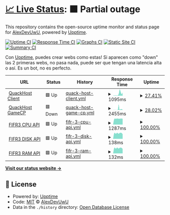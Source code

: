 # [📈 Live Status](https://AlexDevUwU.github.io/quackhostuptimecheckerweb): <!--live status--> **🟧 Partial outage**

This repository contains the open-source uptime monitor and status page for [AlexDevUwU](https://AlexDevUwU.github.io/quackhostuptimecheckerweb), powered by [Upptime](https://github.com/upptime/upptime).

[![Uptime CI](https://github.com/AlexDevUwU/quackhostuptimecheckerweb/workflows/Uptime%20CI/badge.svg)](https://github.com/upptime/upptime/actions?query=workflow%3A%22Uptime+CI%22)
[![Response Time CI](https://github.com/AlexDevUwU/quackhostuptimecheckerweb/workflows/Response%20Time%20CI/badge.svg)](https://github.com/upptime/upptime/actions?query=workflow%3A%22Response+Time+CI%22)
[![Graphs CI](https://github.com/AlexDevUwU/quackhostuptimecheckerweb/workflows/Graphs%20CI/badge.svg)](https://github.com/upptime/upptime/actions?query=workflow%3A%22Graphs+CI%22)
[![Static Site CI](https://github.com/AlexDevUwU/quackhostuptimecheckerweb/workflows/Static%20Site%20CI/badge.svg)](https://github.com/upptime/upptime/actions?query=workflow%3A%22Static+Site+CI%22)
[![Summary CI](https://github.com/AlexDevUwU/quackhostuptimecheckerweb/workflows/Summary%20CI/badge.svg)](https://github.com/upptime/upptime/actions?query=workflow%3A%22Summary+CI%22)

Con [Upptime](https://upptime.js.org), puedes crear webs como estas!
Si aparecen como "down" las 2 primeras webs, no pasa nada, puede ser que tengan una latencia alta o así. Es un bot, no es perfecto.

<!--start: status pages-->
<!-- This summary is generated by Upptime (https://github.com/upptime/upptime) -->
<!-- Do not edit this manually, your changes will be overwritten -->
<!-- prettier-ignore -->
| URL | Status | History | Response Time | Uptime |
| --- | ------ | ------- | ------------- | ------ |
| <img alt="" src="https://favicons.githubusercontent.com/client.quackhost.uk" height="13"> [QuackHost Client](https://client.quackhost.uk/) | 🟩 Up | [quack-host-client.yml](https://github.com/AlexDevUwU/quackhostuptimecheckerweb/commits/HEAD/history/quack-host-client.yml) | <details><summary><img alt="Response time graph" src="./graphs/quack-host-client/response-time-week.png" height="20"> 1095ms</summary><br><a href="https://AlexDevUwU.github.io/quackhostuptimecheckerweb/history/quack-host-client"><img alt="Response time 1007" src="https://img.shields.io/endpoint?url=https%3A%2F%2Fraw.githubusercontent.com%2FAlexDevUwU%2Fquackhostuptimecheckerweb%2FHEAD%2Fapi%2Fquack-host-client%2Fresponse-time.json"></a><br><a href="https://AlexDevUwU.github.io/quackhostuptimecheckerweb/history/quack-host-client"><img alt="24-hour response time 1655" src="https://img.shields.io/endpoint?url=https%3A%2F%2Fraw.githubusercontent.com%2FAlexDevUwU%2Fquackhostuptimecheckerweb%2FHEAD%2Fapi%2Fquack-host-client%2Fresponse-time-day.json"></a><br><a href="https://AlexDevUwU.github.io/quackhostuptimecheckerweb/history/quack-host-client"><img alt="7-day response time 1095" src="https://img.shields.io/endpoint?url=https%3A%2F%2Fraw.githubusercontent.com%2FAlexDevUwU%2Fquackhostuptimecheckerweb%2FHEAD%2Fapi%2Fquack-host-client%2Fresponse-time-week.json"></a><br><a href="https://AlexDevUwU.github.io/quackhostuptimecheckerweb/history/quack-host-client"><img alt="30-day response time 1007" src="https://img.shields.io/endpoint?url=https%3A%2F%2Fraw.githubusercontent.com%2FAlexDevUwU%2Fquackhostuptimecheckerweb%2FHEAD%2Fapi%2Fquack-host-client%2Fresponse-time-month.json"></a><br><a href="https://AlexDevUwU.github.io/quackhostuptimecheckerweb/history/quack-host-client"><img alt="1-year response time 1007" src="https://img.shields.io/endpoint?url=https%3A%2F%2Fraw.githubusercontent.com%2FAlexDevUwU%2Fquackhostuptimecheckerweb%2FHEAD%2Fapi%2Fquack-host-client%2Fresponse-time-year.json"></a></details> | <details><summary><a href="https://AlexDevUwU.github.io/quackhostuptimecheckerweb/history/quack-host-client">27.41%</a></summary><a href="https://AlexDevUwU.github.io/quackhostuptimecheckerweb/history/quack-host-client"><img alt="All-time uptime 53.83%" src="https://img.shields.io/endpoint?url=https%3A%2F%2Fraw.githubusercontent.com%2FAlexDevUwU%2Fquackhostuptimecheckerweb%2FHEAD%2Fapi%2Fquack-host-client%2Fuptime.json"></a><br><a href="https://AlexDevUwU.github.io/quackhostuptimecheckerweb/history/quack-host-client"><img alt="24-hour uptime 98.02%" src="https://img.shields.io/endpoint?url=https%3A%2F%2Fraw.githubusercontent.com%2FAlexDevUwU%2Fquackhostuptimecheckerweb%2FHEAD%2Fapi%2Fquack-host-client%2Fuptime-day.json"></a><br><a href="https://AlexDevUwU.github.io/quackhostuptimecheckerweb/history/quack-host-client"><img alt="7-day uptime 27.41%" src="https://img.shields.io/endpoint?url=https%3A%2F%2Fraw.githubusercontent.com%2FAlexDevUwU%2Fquackhostuptimecheckerweb%2FHEAD%2Fapi%2Fquack-host-client%2Fuptime-week.json"></a><br><a href="https://AlexDevUwU.github.io/quackhostuptimecheckerweb/history/quack-host-client"><img alt="30-day uptime 53.83%" src="https://img.shields.io/endpoint?url=https%3A%2F%2Fraw.githubusercontent.com%2FAlexDevUwU%2Fquackhostuptimecheckerweb%2FHEAD%2Fapi%2Fquack-host-client%2Fuptime-month.json"></a><br><a href="https://AlexDevUwU.github.io/quackhostuptimecheckerweb/history/quack-host-client"><img alt="1-year uptime 53.83%" src="https://img.shields.io/endpoint?url=https%3A%2F%2Fraw.githubusercontent.com%2FAlexDevUwU%2Fquackhostuptimecheckerweb%2FHEAD%2Fapi%2Fquack-host-client%2Fuptime-year.json"></a></details>
| <img alt="" src="https://favicons.githubusercontent.com/gamecp.quackhost.uk" height="13"> [QuackHost GameCP](https://gamecp.quackhost.uk/) | 🟥 Down | [quack-host-game-cp.yml](https://github.com/AlexDevUwU/quackhostuptimecheckerweb/commits/HEAD/history/quack-host-game-cp.yml) | <details><summary><img alt="Response time graph" src="./graphs/quack-host-game-cp/response-time-week.png" height="20"> 2455ms</summary><br><a href="https://AlexDevUwU.github.io/quackhostuptimecheckerweb/history/quack-host-game-cp"><img alt="Response time 1482" src="https://img.shields.io/endpoint?url=https%3A%2F%2Fraw.githubusercontent.com%2FAlexDevUwU%2Fquackhostuptimecheckerweb%2FHEAD%2Fapi%2Fquack-host-game-cp%2Fresponse-time.json"></a><br><a href="https://AlexDevUwU.github.io/quackhostuptimecheckerweb/history/quack-host-game-cp"><img alt="24-hour response time 1707" src="https://img.shields.io/endpoint?url=https%3A%2F%2Fraw.githubusercontent.com%2FAlexDevUwU%2Fquackhostuptimecheckerweb%2FHEAD%2Fapi%2Fquack-host-game-cp%2Fresponse-time-day.json"></a><br><a href="https://AlexDevUwU.github.io/quackhostuptimecheckerweb/history/quack-host-game-cp"><img alt="7-day response time 2455" src="https://img.shields.io/endpoint?url=https%3A%2F%2Fraw.githubusercontent.com%2FAlexDevUwU%2Fquackhostuptimecheckerweb%2FHEAD%2Fapi%2Fquack-host-game-cp%2Fresponse-time-week.json"></a><br><a href="https://AlexDevUwU.github.io/quackhostuptimecheckerweb/history/quack-host-game-cp"><img alt="30-day response time 1482" src="https://img.shields.io/endpoint?url=https%3A%2F%2Fraw.githubusercontent.com%2FAlexDevUwU%2Fquackhostuptimecheckerweb%2FHEAD%2Fapi%2Fquack-host-game-cp%2Fresponse-time-month.json"></a><br><a href="https://AlexDevUwU.github.io/quackhostuptimecheckerweb/history/quack-host-game-cp"><img alt="1-year response time 1482" src="https://img.shields.io/endpoint?url=https%3A%2F%2Fraw.githubusercontent.com%2FAlexDevUwU%2Fquackhostuptimecheckerweb%2FHEAD%2Fapi%2Fquack-host-game-cp%2Fresponse-time-year.json"></a></details> | <details><summary><a href="https://AlexDevUwU.github.io/quackhostuptimecheckerweb/history/quack-host-game-cp">28.02%</a></summary><a href="https://AlexDevUwU.github.io/quackhostuptimecheckerweb/history/quack-host-game-cp"><img alt="All-time uptime 53.42%" src="https://img.shields.io/endpoint?url=https%3A%2F%2Fraw.githubusercontent.com%2FAlexDevUwU%2Fquackhostuptimecheckerweb%2FHEAD%2Fapi%2Fquack-host-game-cp%2Fuptime.json"></a><br><a href="https://AlexDevUwU.github.io/quackhostuptimecheckerweb/history/quack-host-game-cp"><img alt="24-hour uptime 99.99%" src="https://img.shields.io/endpoint?url=https%3A%2F%2Fraw.githubusercontent.com%2FAlexDevUwU%2Fquackhostuptimecheckerweb%2FHEAD%2Fapi%2Fquack-host-game-cp%2Fuptime-day.json"></a><br><a href="https://AlexDevUwU.github.io/quackhostuptimecheckerweb/history/quack-host-game-cp"><img alt="7-day uptime 28.02%" src="https://img.shields.io/endpoint?url=https%3A%2F%2Fraw.githubusercontent.com%2FAlexDevUwU%2Fquackhostuptimecheckerweb%2FHEAD%2Fapi%2Fquack-host-game-cp%2Fuptime-week.json"></a><br><a href="https://AlexDevUwU.github.io/quackhostuptimecheckerweb/history/quack-host-game-cp"><img alt="30-day uptime 53.42%" src="https://img.shields.io/endpoint?url=https%3A%2F%2Fraw.githubusercontent.com%2FAlexDevUwU%2Fquackhostuptimecheckerweb%2FHEAD%2Fapi%2Fquack-host-game-cp%2Fuptime-month.json"></a><br><a href="https://AlexDevUwU.github.io/quackhostuptimecheckerweb/history/quack-host-game-cp"><img alt="1-year uptime 53.42%" src="https://img.shields.io/endpoint?url=https%3A%2F%2Fraw.githubusercontent.com%2FAlexDevUwU%2Fquackhostuptimecheckerweb%2FHEAD%2Fapi%2Fquack-host-game-cp%2Fuptime-year.json"></a></details>
| <img alt="" src="https://favicons.githubusercontent.com/95.217.226.152" height="13"> [FIFR3 CPU API](http://95.217.226.152:26002/cpu) | 🟩 Up | [fifr-3-cpu-api.yml](https://github.com/AlexDevUwU/quackhostuptimecheckerweb/commits/HEAD/history/fifr-3-cpu-api.yml) | <details><summary><img alt="Response time graph" src="./graphs/fifr-3-cpu-api/response-time-week.png" height="20"> 1287ms</summary><br><a href="https://AlexDevUwU.github.io/quackhostuptimecheckerweb/history/fifr-3-cpu-api"><img alt="Response time 1349" src="https://img.shields.io/endpoint?url=https%3A%2F%2Fraw.githubusercontent.com%2FAlexDevUwU%2Fquackhostuptimecheckerweb%2FHEAD%2Fapi%2Ffifr-3-cpu-api%2Fresponse-time.json"></a><br><a href="https://AlexDevUwU.github.io/quackhostuptimecheckerweb/history/fifr-3-cpu-api"><img alt="24-hour response time 1266" src="https://img.shields.io/endpoint?url=https%3A%2F%2Fraw.githubusercontent.com%2FAlexDevUwU%2Fquackhostuptimecheckerweb%2FHEAD%2Fapi%2Ffifr-3-cpu-api%2Fresponse-time-day.json"></a><br><a href="https://AlexDevUwU.github.io/quackhostuptimecheckerweb/history/fifr-3-cpu-api"><img alt="7-day response time 1287" src="https://img.shields.io/endpoint?url=https%3A%2F%2Fraw.githubusercontent.com%2FAlexDevUwU%2Fquackhostuptimecheckerweb%2FHEAD%2Fapi%2Ffifr-3-cpu-api%2Fresponse-time-week.json"></a><br><a href="https://AlexDevUwU.github.io/quackhostuptimecheckerweb/history/fifr-3-cpu-api"><img alt="30-day response time 1349" src="https://img.shields.io/endpoint?url=https%3A%2F%2Fraw.githubusercontent.com%2FAlexDevUwU%2Fquackhostuptimecheckerweb%2FHEAD%2Fapi%2Ffifr-3-cpu-api%2Fresponse-time-month.json"></a><br><a href="https://AlexDevUwU.github.io/quackhostuptimecheckerweb/history/fifr-3-cpu-api"><img alt="1-year response time 1349" src="https://img.shields.io/endpoint?url=https%3A%2F%2Fraw.githubusercontent.com%2FAlexDevUwU%2Fquackhostuptimecheckerweb%2FHEAD%2Fapi%2Ffifr-3-cpu-api%2Fresponse-time-year.json"></a></details> | <details><summary><a href="https://AlexDevUwU.github.io/quackhostuptimecheckerweb/history/fifr-3-cpu-api">100.00%</a></summary><a href="https://AlexDevUwU.github.io/quackhostuptimecheckerweb/history/fifr-3-cpu-api"><img alt="All-time uptime 100.00%" src="https://img.shields.io/endpoint?url=https%3A%2F%2Fraw.githubusercontent.com%2FAlexDevUwU%2Fquackhostuptimecheckerweb%2FHEAD%2Fapi%2Ffifr-3-cpu-api%2Fuptime.json"></a><br><a href="https://AlexDevUwU.github.io/quackhostuptimecheckerweb/history/fifr-3-cpu-api"><img alt="24-hour uptime 100.00%" src="https://img.shields.io/endpoint?url=https%3A%2F%2Fraw.githubusercontent.com%2FAlexDevUwU%2Fquackhostuptimecheckerweb%2FHEAD%2Fapi%2Ffifr-3-cpu-api%2Fuptime-day.json"></a><br><a href="https://AlexDevUwU.github.io/quackhostuptimecheckerweb/history/fifr-3-cpu-api"><img alt="7-day uptime 100.00%" src="https://img.shields.io/endpoint?url=https%3A%2F%2Fraw.githubusercontent.com%2FAlexDevUwU%2Fquackhostuptimecheckerweb%2FHEAD%2Fapi%2Ffifr-3-cpu-api%2Fuptime-week.json"></a><br><a href="https://AlexDevUwU.github.io/quackhostuptimecheckerweb/history/fifr-3-cpu-api"><img alt="30-day uptime 100.00%" src="https://img.shields.io/endpoint?url=https%3A%2F%2Fraw.githubusercontent.com%2FAlexDevUwU%2Fquackhostuptimecheckerweb%2FHEAD%2Fapi%2Ffifr-3-cpu-api%2Fuptime-month.json"></a><br><a href="https://AlexDevUwU.github.io/quackhostuptimecheckerweb/history/fifr-3-cpu-api"><img alt="1-year uptime 100.00%" src="https://img.shields.io/endpoint?url=https%3A%2F%2Fraw.githubusercontent.com%2FAlexDevUwU%2Fquackhostuptimecheckerweb%2FHEAD%2Fapi%2Ffifr-3-cpu-api%2Fuptime-year.json"></a></details>
| <img alt="" src="https://favicons.githubusercontent.com/95.217.226.152" height="13"> [FIFR3 DISK API](http://95.217.226.152:26002/disk) | 🟩 Up | [fifr-3-disk-api.yml](https://github.com/AlexDevUwU/quackhostuptimecheckerweb/commits/HEAD/history/fifr-3-disk-api.yml) | <details><summary><img alt="Response time graph" src="./graphs/fifr-3-disk-api/response-time-week.png" height="20"> 138ms</summary><br><a href="https://AlexDevUwU.github.io/quackhostuptimecheckerweb/history/fifr-3-disk-api"><img alt="Response time 170" src="https://img.shields.io/endpoint?url=https%3A%2F%2Fraw.githubusercontent.com%2FAlexDevUwU%2Fquackhostuptimecheckerweb%2FHEAD%2Fapi%2Ffifr-3-disk-api%2Fresponse-time.json"></a><br><a href="https://AlexDevUwU.github.io/quackhostuptimecheckerweb/history/fifr-3-disk-api"><img alt="24-hour response time 116" src="https://img.shields.io/endpoint?url=https%3A%2F%2Fraw.githubusercontent.com%2FAlexDevUwU%2Fquackhostuptimecheckerweb%2FHEAD%2Fapi%2Ffifr-3-disk-api%2Fresponse-time-day.json"></a><br><a href="https://AlexDevUwU.github.io/quackhostuptimecheckerweb/history/fifr-3-disk-api"><img alt="7-day response time 138" src="https://img.shields.io/endpoint?url=https%3A%2F%2Fraw.githubusercontent.com%2FAlexDevUwU%2Fquackhostuptimecheckerweb%2FHEAD%2Fapi%2Ffifr-3-disk-api%2Fresponse-time-week.json"></a><br><a href="https://AlexDevUwU.github.io/quackhostuptimecheckerweb/history/fifr-3-disk-api"><img alt="30-day response time 170" src="https://img.shields.io/endpoint?url=https%3A%2F%2Fraw.githubusercontent.com%2FAlexDevUwU%2Fquackhostuptimecheckerweb%2FHEAD%2Fapi%2Ffifr-3-disk-api%2Fresponse-time-month.json"></a><br><a href="https://AlexDevUwU.github.io/quackhostuptimecheckerweb/history/fifr-3-disk-api"><img alt="1-year response time 170" src="https://img.shields.io/endpoint?url=https%3A%2F%2Fraw.githubusercontent.com%2FAlexDevUwU%2Fquackhostuptimecheckerweb%2FHEAD%2Fapi%2Ffifr-3-disk-api%2Fresponse-time-year.json"></a></details> | <details><summary><a href="https://AlexDevUwU.github.io/quackhostuptimecheckerweb/history/fifr-3-disk-api">100.00%</a></summary><a href="https://AlexDevUwU.github.io/quackhostuptimecheckerweb/history/fifr-3-disk-api"><img alt="All-time uptime 100.00%" src="https://img.shields.io/endpoint?url=https%3A%2F%2Fraw.githubusercontent.com%2FAlexDevUwU%2Fquackhostuptimecheckerweb%2FHEAD%2Fapi%2Ffifr-3-disk-api%2Fuptime.json"></a><br><a href="https://AlexDevUwU.github.io/quackhostuptimecheckerweb/history/fifr-3-disk-api"><img alt="24-hour uptime 100.00%" src="https://img.shields.io/endpoint?url=https%3A%2F%2Fraw.githubusercontent.com%2FAlexDevUwU%2Fquackhostuptimecheckerweb%2FHEAD%2Fapi%2Ffifr-3-disk-api%2Fuptime-day.json"></a><br><a href="https://AlexDevUwU.github.io/quackhostuptimecheckerweb/history/fifr-3-disk-api"><img alt="7-day uptime 100.00%" src="https://img.shields.io/endpoint?url=https%3A%2F%2Fraw.githubusercontent.com%2FAlexDevUwU%2Fquackhostuptimecheckerweb%2FHEAD%2Fapi%2Ffifr-3-disk-api%2Fuptime-week.json"></a><br><a href="https://AlexDevUwU.github.io/quackhostuptimecheckerweb/history/fifr-3-disk-api"><img alt="30-day uptime 100.00%" src="https://img.shields.io/endpoint?url=https%3A%2F%2Fraw.githubusercontent.com%2FAlexDevUwU%2Fquackhostuptimecheckerweb%2FHEAD%2Fapi%2Ffifr-3-disk-api%2Fuptime-month.json"></a><br><a href="https://AlexDevUwU.github.io/quackhostuptimecheckerweb/history/fifr-3-disk-api"><img alt="1-year uptime 100.00%" src="https://img.shields.io/endpoint?url=https%3A%2F%2Fraw.githubusercontent.com%2FAlexDevUwU%2Fquackhostuptimecheckerweb%2FHEAD%2Fapi%2Ffifr-3-disk-api%2Fuptime-year.json"></a></details>
| <img alt="" src="https://favicons.githubusercontent.com/95.217.226.152" height="13"> [FIFR3 RAM API](http://95.217.226.152:26002/ram) | 🟩 Up | [fifr-3-ram-api.yml](https://github.com/AlexDevUwU/quackhostuptimecheckerweb/commits/HEAD/history/fifr-3-ram-api.yml) | <details><summary><img alt="Response time graph" src="./graphs/fifr-3-ram-api/response-time-week.png" height="20"> 132ms</summary><br><a href="https://AlexDevUwU.github.io/quackhostuptimecheckerweb/history/fifr-3-ram-api"><img alt="Response time 152" src="https://img.shields.io/endpoint?url=https%3A%2F%2Fraw.githubusercontent.com%2FAlexDevUwU%2Fquackhostuptimecheckerweb%2FHEAD%2Fapi%2Ffifr-3-ram-api%2Fresponse-time.json"></a><br><a href="https://AlexDevUwU.github.io/quackhostuptimecheckerweb/history/fifr-3-ram-api"><img alt="24-hour response time 112" src="https://img.shields.io/endpoint?url=https%3A%2F%2Fraw.githubusercontent.com%2FAlexDevUwU%2Fquackhostuptimecheckerweb%2FHEAD%2Fapi%2Ffifr-3-ram-api%2Fresponse-time-day.json"></a><br><a href="https://AlexDevUwU.github.io/quackhostuptimecheckerweb/history/fifr-3-ram-api"><img alt="7-day response time 132" src="https://img.shields.io/endpoint?url=https%3A%2F%2Fraw.githubusercontent.com%2FAlexDevUwU%2Fquackhostuptimecheckerweb%2FHEAD%2Fapi%2Ffifr-3-ram-api%2Fresponse-time-week.json"></a><br><a href="https://AlexDevUwU.github.io/quackhostuptimecheckerweb/history/fifr-3-ram-api"><img alt="30-day response time 152" src="https://img.shields.io/endpoint?url=https%3A%2F%2Fraw.githubusercontent.com%2FAlexDevUwU%2Fquackhostuptimecheckerweb%2FHEAD%2Fapi%2Ffifr-3-ram-api%2Fresponse-time-month.json"></a><br><a href="https://AlexDevUwU.github.io/quackhostuptimecheckerweb/history/fifr-3-ram-api"><img alt="1-year response time 152" src="https://img.shields.io/endpoint?url=https%3A%2F%2Fraw.githubusercontent.com%2FAlexDevUwU%2Fquackhostuptimecheckerweb%2FHEAD%2Fapi%2Ffifr-3-ram-api%2Fresponse-time-year.json"></a></details> | <details><summary><a href="https://AlexDevUwU.github.io/quackhostuptimecheckerweb/history/fifr-3-ram-api">100.00%</a></summary><a href="https://AlexDevUwU.github.io/quackhostuptimecheckerweb/history/fifr-3-ram-api"><img alt="All-time uptime 100.00%" src="https://img.shields.io/endpoint?url=https%3A%2F%2Fraw.githubusercontent.com%2FAlexDevUwU%2Fquackhostuptimecheckerweb%2FHEAD%2Fapi%2Ffifr-3-ram-api%2Fuptime.json"></a><br><a href="https://AlexDevUwU.github.io/quackhostuptimecheckerweb/history/fifr-3-ram-api"><img alt="24-hour uptime 100.00%" src="https://img.shields.io/endpoint?url=https%3A%2F%2Fraw.githubusercontent.com%2FAlexDevUwU%2Fquackhostuptimecheckerweb%2FHEAD%2Fapi%2Ffifr-3-ram-api%2Fuptime-day.json"></a><br><a href="https://AlexDevUwU.github.io/quackhostuptimecheckerweb/history/fifr-3-ram-api"><img alt="7-day uptime 100.00%" src="https://img.shields.io/endpoint?url=https%3A%2F%2Fraw.githubusercontent.com%2FAlexDevUwU%2Fquackhostuptimecheckerweb%2FHEAD%2Fapi%2Ffifr-3-ram-api%2Fuptime-week.json"></a><br><a href="https://AlexDevUwU.github.io/quackhostuptimecheckerweb/history/fifr-3-ram-api"><img alt="30-day uptime 100.00%" src="https://img.shields.io/endpoint?url=https%3A%2F%2Fraw.githubusercontent.com%2FAlexDevUwU%2Fquackhostuptimecheckerweb%2FHEAD%2Fapi%2Ffifr-3-ram-api%2Fuptime-month.json"></a><br><a href="https://AlexDevUwU.github.io/quackhostuptimecheckerweb/history/fifr-3-ram-api"><img alt="1-year uptime 100.00%" src="https://img.shields.io/endpoint?url=https%3A%2F%2Fraw.githubusercontent.com%2FAlexDevUwU%2Fquackhostuptimecheckerweb%2FHEAD%2Fapi%2Ffifr-3-ram-api%2Fuptime-year.json"></a></details>

<!--end: status pages-->

[**Visit our status website →**](https://AlexDevUwU.github.io/quackhostuptimecheckerweb)

## 📄 License

- Powered by: [Upptime](https://github.com/upptime/upptime)
- Code: [MIT](./LICENSE) © [AlexDevUwU](https://AlexDevUwU.github.io/quackhostuptimecheckerweb)
- Data in the `./history` directory: [Open Database License](https://opendatacommons.org/licenses/odbl/1-0/)
